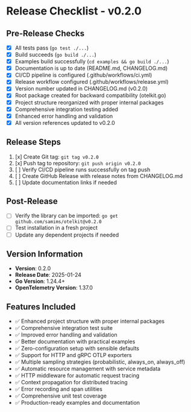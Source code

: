 # Release Checklist - v0.2.0

## Pre-Release Checks
- [x] All tests pass (`go test ./...`)
- [x] Build succeeds (`go build ./...`)
- [x] Examples build successfully (`cd examples && go build ./...`)
- [x] Documentation is up to date (README.md, CHANGELOG.md)
- [x] CI/CD pipeline is configured (.github/workflows/ci.yml)
- [x] Release workflow configured (.github/workflows/release.yml)
- [x] Version number updated in CHANGELOG.md (v0.2.0)
- [x] Root package created for backward compatibility (otelkit.go)
- [x] Project structure reorganized with proper internal packages
- [x] Comprehensive integration testing added
- [x] Enhanced error handling and validation
- [x] All version references updated to v0.2.0

## Release Steps
1. [x] Create Git tag: `git tag v0.2.0`
2. [x] Push tag to repository: `git push origin v0.2.0`
3. [ ] Verify CI/CD pipeline runs successfully on tag push
4. [ ] Create GitHub Release with release notes from CHANGELOG.md
5. [ ] Update documentation links if needed

## Post-Release
- [ ] Verify the library can be imported: `go get github.com/samims/otelkit@v0.2.0`
- [ ] Test installation in a fresh project
- [ ] Update any dependent projects if needed

## Version Information
- **Version**: 0.2.0
- **Release Date**: 2025-01-24
- **Go Version**: 1.24.4+
- **OpenTelemetry Version**: 1.37.0

## Features Included
- ✅ Enhanced project structure with proper internal packages
- ✅ Comprehensive integration test suite
- ✅ Improved error handling and validation
- ✅ Better documentation with practical examples
- ✅ Zero-configuration setup with sensible defaults
- ✅ Support for HTTP and gRPC OTLP exporters
- ✅ Multiple sampling strategies (probabilistic, always_on, always_off)
- ✅ Automatic resource management with service metadata
- ✅ HTTP middleware for automatic request tracing
- ✅ Context propagation for distributed tracing
- ✅ Error recording and span utilities
- ✅ Comprehensive unit test coverage
- ✅ Production-ready examples and documentation
